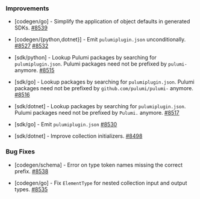 ### Improvements

- [codegen/go] - Simplify the application of object defaults in generated SDKs.
  [#8539](https://github.com/pulumi/pulumi/pull/8539)

- [codegen/{python,dotnet}] - Emit `pulumiplugin.json` unconditionally.
  [#8527](https://github.com/pulumi/pulumi/pull/8527)
  [#8532](https://github.com/pulumi/pulumi/pull/8532)

- [sdk/python] - Lookup Pulumi packages by searching for `pulumiplugin.json`.
  Pulumi packages need not be prefixed by `pulumi-` anymore.
  [#8515](https://github.com/pulumi/pulumi/pull/8515)

- [sdk/go] - Lookup packages by searching for `pulumiplugin.json`.
  Pulumi packages need not be prefixed by `github.com/pulumi/pulumi-` anymore.
  [#8516](https://github.com/pulumi/pulumi/pull/8516)

- [sdk/dotnet] - Lookup packages by searching for `pulumiplugin.json`.
  Pulumi packages need not be prefixed by `Pulumi.` anymore.
  [#8517](https://github.com/pulumi/pulumi/pull/8517)
  
- [sdk/go] - Emit `pulumiplugin.json`
  [#8530](https://github.com/pulumi/pulumi/pull/8530)

- [sdk/dotnet] - Improve collection initializers.
  [#8498](https://github.com/pulumi/pulumi/pull/8498)

### Bug Fixes

- [codegen/schema] - Error on type token names missing the correct prefix.
  [#8538](https://github.com/pulumi/pulumi/pull/8538)

- [codegen/go] - Fix `ElementType` for nested collection input and output types.
  [#8535](https://github.com/pulumi/pulumi/pull/8535)

